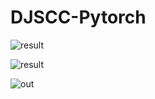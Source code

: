 # DJSCC-Pytorch


![result](https://github.com/user-attachments/assets/eb68f341-a4e4-428d-a05c-8c05dfcc7ce0)

![result](https://github.com/user-attachments/assets/699aa675-ef3a-4781-80e4-ff9f29ab76d5)

![out](https://github.com/MOSS-550U/DJSCC-Pytorch/assets/83499199/d1823db4-c89d-4ed8-8286-cbc1d8172534)


